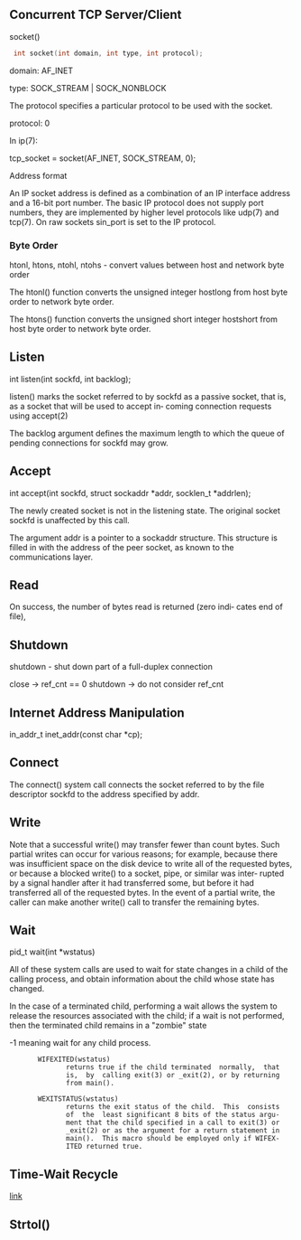 ## Concurrent TCP Server/Client

socket()

```c
 int socket(int domain, int type, int protocol);
```

domain: AF_INET

type: SOCK_STREAM | SOCK_NONBLOCK

The protocol specifies a particular protocol to be used with
the socket.

protocol: 0

In ip(7):

tcp_socket = socket(AF_INET, SOCK_STREAM, 0);

Address format

An IP socket address is defined as a combination of an IP interface address and a 16-bit port number. The basic IP
protocol does
not supply port numbers, they are implemented by higher level protocols like udp(7) and tcp(7). On raw sockets sin_port
is set
to the IP protocol.

### Byte Order

htonl, htons, ntohl, ntohs - convert values between host and
network byte order

The htonl() function converts the unsigned integer hostlong
from host byte order to network byte order.

The htons()  function converts the unsigned short integer
hostshort from host byte order to network byte order.

## Listen

int listen(int sockfd, int backlog);

listen() marks the socket referred to by sockfd as a passive
socket, that is, as a socket that will be used to accept in‐
coming connection requests using accept(2)

The backlog argument defines the maximum length to which the
queue of pending connections for sockfd may grow.

## Accept

int accept(int sockfd, struct sockaddr *addr, socklen_t *addrlen);

The newly created socket is not in the listening
state. The original socket sockfd is unaffected by this
call.

The argument addr is a pointer to a sockaddr structure.
This structure is filled in with the address of the peer
socket, as known to the communications layer.

## Read

On success, the number of bytes read is returned (zero indi‐
cates end of file),

## Shutdown

shutdown - shut down part of a full-duplex connection

close -> ref_cnt == 0
shutdown -> do not consider ref_cnt

## Internet Address Manipulation

in_addr_t inet_addr(const char *cp);

## Connect

The connect() system call connects the socket referred to by
the file descriptor sockfd to the address specified by addr.

## Write

Note that a successful write() may transfer fewer than count
bytes. Such partial writes can occur for various reasons;
for example, because there was insufficient space on the
disk device to write all of the requested bytes, or because
a blocked write() to a socket, pipe, or similar was inter‐
rupted by a signal handler after it had transferred some,
but before it had transferred all of the requested bytes.
In the event of a partial write, the caller can make another
write()  call to transfer the remaining bytes.

## Wait

pid_t wait(int *wstatus)

All of these system calls are used to wait for state changes
in a child of the calling process, and obtain information
about the child whose state has changed.

In the case of a terminated child, performing a wait allows
the system to release the resources associated with the
child; if a wait is not performed, then the terminated child
remains in a "zombie" state

-1 meaning wait for any child process.

```
       WIFEXITED(wstatus)
              returns true if the child terminated  normally,  that
              is,  by  calling exit(3) or _exit(2), or by returning
              from main().

       WEXITSTATUS(wstatus)
              returns the exit status of the child.  This  consists
              of  the  least significant 8 bits of the status argu‐
              ment that the child specified in a call to exit(3) or
              _exit(2) or as the argument for a return statement in
              main().  This macro should be employed only if WIFEX‐
              ITED returned true.
```

## Time-Wait Recycle

[link](https://www.cnblogs.com/aoxueshou/p/13546814.html)

## Strtol()

